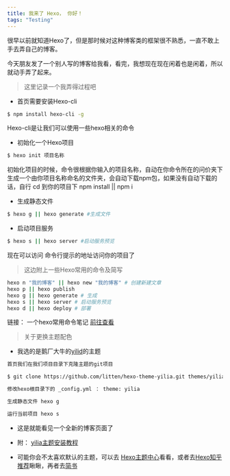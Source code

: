 ```yaml
---
title: 我来了 Hexo， 你好！
tags: "Testing"
---
```


很早以前就知道Hexo了，但是那时候对这种博客类的框架很不熟悉，一直不敢上手去弄自己的博客。

今天朋友发了一个别人写的博客给我看，看完，我想现在现在闲着也是闲着，所以就动手弄了起来。

<!-- more -->
> 这里记录一个我弄得过程吧

* 首页需要安装Hexo-cli

```Bash
$ npm install hexo-cli -g
```

Hexo-cli是让我们可以使用一些hexo相关的命令

* 初始化一个Hexo项目

```Bash
$ hexo init 项目名称
```

初始化项目的时候，命令很根据你输入的项目名称，自动在你命令所在的问价夹下生成一个由你项目名称命名的文件夹，会自动下载npm包，如果没有自动下载的话，自行 cd 到你的项目下 npm install || npm i

* 生成静态文件

```Bash
$ hexo g || hexo generate #生成文件
```

* 启动项目服务

```Bash
$ hexo s || hexo server #启动服务预览
```

现在可以访问 命令行提示的地址访问你的项目了

> 这边附上一些Hexo常用的命令及简写

```Bash
hexo n "我的博客" || hexo new "我的博客" # 创建新建文章
hexo p || hexo publish
hexo g || hexo generate # 生成
hexo s || hexo server # 启动服务预览
hexo d || hexo deploy # 部署
```
链接： 一个hexo常用命令笔记 [前往查看](https://blog.csdn.net/qq_26975307/article/details/62447489)

> 关于更换主题配色

* 我选的是鹅厂大牛的[yilid](https://github.com/litten/hexo-theme-yilia)的主题

```Bash
首页我们在我们项目目录下克隆主题的git项目

$ git clone https://github.com/litten/hexo-theme-yilia.git themes/yilia # 后面的themes/yilia表示克隆到根目录下的themes下的yilia

修改hexo根目录下的 _config.yml ： theme: yilia

生成静态文件 hexo g

运行当前项目 hexo s
```
* 这是就能看见一个全新的博客页面了

* 附： [yilia主题安装教程](https://github.com/litten/hexo-theme-yilia)

* 可能你会不太喜欢默认的主题，可以去 [Hexo主题中心](https://hexo.io/themes/)看看，或者去[Hexo知乎推荐](https://www.zhihu.com/question/24422335)瞅瞅，再者去[简书](https://www.jianshu.com/p/bcdbe7347c8d)

